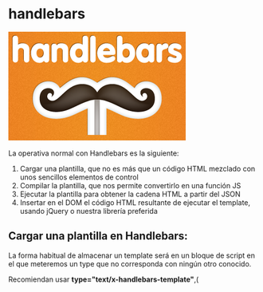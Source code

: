 # handlebars

<img src="https://github.com/jovihu10/handlebars/blob/master/practicas/practica1_plantillas/img/logo.png">



La operativa normal con Handlebars es la siguiente:

1. Cargar una plantilla, que no es más que un código HTML mezclado con unos sencillos elementos de control
2. Compilar la plantilla, que nos permite convertirlo en una función JS
3. Ejecutar la plantilla para obtener la cadena HTML a partir del JSON
4. Insertar en el DOM el código HTML resultante de ejecutar el template, usando jQuery o nuestra librería preferida

<h2>Cargar una plantilla en Handlebars:</h2>

La forma habitual de almacenar un template será en un bloque de script en el que meteremos un type que no corresponda con ningún otro conocido. 

Recomiendan usar **type="text/x-handlebars-template"**,( <script id="nombreTemplate" type="text/x-handlebars-template">) pero en realidad podemos colocar el que queramos. Lo que conseguimos así es que ese script se incluya en el DOM, pero los navegadores no intentarán parsearlo, ni ejecutarlo ni nada de eso.

`Nota: Se debe pensar en que, si se intenta ejecutar un template Handlebars con Javascript se encontrará con un error, ya que el template está escrito en código HTML. Por ello se coloca un type a la etiqueta Script que el navegador no conozca, de modo que nos aseguremos que no va a intentar ejecutarlo.`

La otra opción es `usar una llamada a AJAX para traerte los templates`, con la única limitación que se debe sincronizar el retorno de la llamada con la compilación y ejecución de los templates. En otras palabras, `debemos esperar que la llamada a AJAX para traerte el template se ha producido con éxito para poder compilar llas plantillas que vamos a usar en nuestra página.

El código de una plantilla Handlebars tendrá una forma parecida a esta:

```html

<script type="text/x-handlebars-template" id="template">
  {{# each Beers}}
      <p>
        Name:
        <br /> 
        {{Name}} 
      </p>
  {{/each}}
</script>

```
